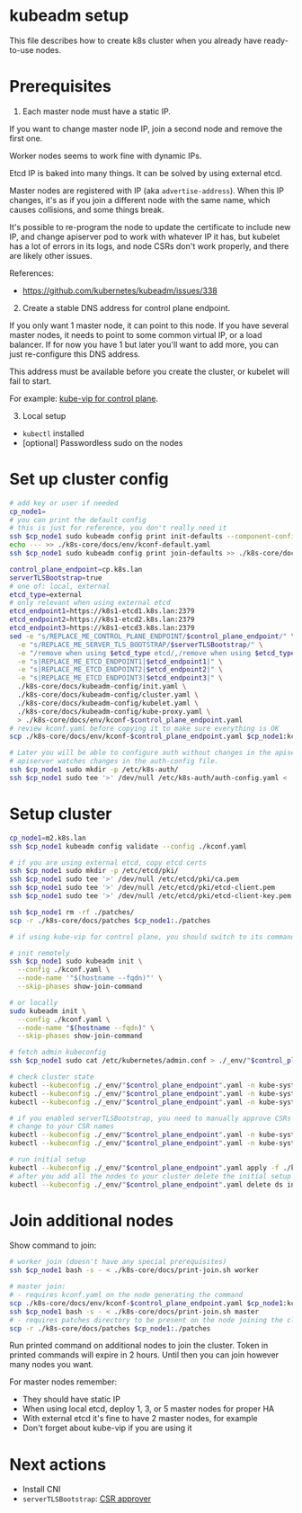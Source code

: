 
# kubeadm setup

This file describes how to create k8s cluster when you already have ready-to-use nodes.

# Prerequisites

1. Each master node must have a static IP.

If you want to change master node IP, join a second node and remove the first one.

Worker nodes seems to work fine with dynamic IPs.

Etcd IP is baked into many things. It can be solved by using external etcd.

Master nodes are registered with IP (aka `advertise-address`).
When this IP changes, it's as if you join a different node with the same name,
which causes collisions, and some things break.

It's possible to re-program the node to update the certificate to include new IP,
and change apiserver pod to work with whatever IP it has,
but kubelet has a lot of errors in its logs, and node CSRs don't work properly,
and there are likely other issues.

References:
- https://github.com/kubernetes/kubeadm/issues/338

2. Create a stable DNS address for control plane endpoint.

If you only want 1 master node, it can point to this node.
If you have several master nodes, it needs to point to some common virtual IP, or a load balancer.
If for now you have 1 but later you'll want to add more, you can just re-configure this DNS address.

This address must be available before you create the cluster, or kubelet will fail to start.

For example: [kube-vip for control plane](../../network/kube-vip-control-plane/readme.md).

3. Local setup

- `kubectl` installed
- [optional] Passwordless sudo on the nodes

# Set up cluster config

```bash
# add key or user if needed
cp_node1=
# you can print the default config
# this is just for reference, you don't really need it
ssh $cp_node1 sudo kubeadm config print init-defaults --component-configs KubeletConfiguration,KubeProxyConfiguration > ./k8s-core/docs/env/kconf-default.yaml
echo --- >> ./k8s-core/docs/env/kconf-default.yaml
ssh $cp_node1 sudo kubeadm config print join-defaults >> ./k8s-core/docs/env/kconf-default.yaml

control_plane_endpoint=cp.k8s.lan
serverTLSBootstrap=true
# one of: local, external
etcd_type=external
# only relevant when using external etcd
etcd_endpoint1=https://k8s1-etcd1.k8s.lan:2379
etcd_endpoint2=https://k8s1-etcd2.k8s.lan:2379
etcd_endpoint3=https://k8s1-etcd3.k8s.lan:2379
sed -e "s/REPLACE_ME_CONTROL_PLANE_ENDPOINT/$control_plane_endpoint/" \
  -e "s/REPLACE_ME_SERVER_TLS_BOOTSTRAP/$serverTLSBootstrap/" \
  -e "/remove when using $etcd_type etcd/,/remove when using $etcd_type etcd/d" \
  -e "s|REPLACE_ME_ETCD_ENDPOINT1|$etcd_endpoint1|" \
  -e "s|REPLACE_ME_ETCD_ENDPOINT2|$etcd_endpoint2|" \
  -e "s|REPLACE_ME_ETCD_ENDPOINT3|$etcd_endpoint3|" \
  ./k8s-core/docs/kubeadm-config/init.yaml \
  ./k8s-core/docs/kubeadm-config/cluster.yaml \
  ./k8s-core/docs/kubeadm-config/kubelet.yaml \
  ./k8s-core/docs/kubeadm-config/kube-proxy.yaml \
  > ./k8s-core/docs/env/kconf-$control_plane_endpoint.yaml
# review kconf.yaml before copying it to make sure everything is OK
scp ./k8s-core/docs/env/kconf-$control_plane_endpoint.yaml $cp_node1:kconf.yaml

# Later you will be able to configure auth without changes in the apiserver config.
# apiserver watches changes in the auth-config file.
ssh $cp_node1 sudo mkdir -p /etc/k8s-auth/
ssh $cp_node1 sudo tee '>' /dev/null /etc/k8s-auth/auth-config.yaml < ./k8s-core/docs/auth-config-init.yaml

```

# Setup cluster

```bash
cp_node1=m2.k8s.lan
ssh $cp_node1 kubeadm config validate --config ./kconf.yaml

# if you are using external etcd, copy etcd certs
ssh $cp_node1 sudo mkdir -p /etc/etcd/pki/
ssh $cp_node1 sudo tee '>' /dev/null /etc/etcd/pki/ca.pem              < ./k8s-core/docs/etcd/env/ca.pem
ssh $cp_node1 sudo tee '>' /dev/null /etc/etcd/pki/etcd-client.pem     < ./k8s-core/docs/etcd/env/etcd-client.pem
ssh $cp_node1 sudo tee '>' /dev/null /etc/etcd/pki/etcd-client-key.pem < ./k8s-core/docs/etcd/env/etcd-client-key.pem

ssh $cp_node1 rm -rf ./patches/
scp -r ./k8s-core/docs/patches $cp_node1:./patches

# if using kube-vip for control plane, you should switch to its commands at this point

# init remotely
ssh $cp_node1 sudo kubeadm init \
  --config ./kconf.yaml \
  --node-name '"$(hostname --fqdn)"' \
  --skip-phases show-join-command

# or locally
sudo kubeadm init \
  --config ./kconf.yaml \
  --node-name "$(hostname --fqdn)" \
  --skip-phases show-join-command

# fetch admin kubeconfig
ssh $cp_node1 sudo cat /etc/kubernetes/admin.conf > ./_env/"$control_plane_endpoint".yaml

# check cluster state
kubectl --kubeconfig ./_env/"$control_plane_endpoint".yaml -n kube-system get node -o wide
kubectl --kubeconfig ./_env/"$control_plane_endpoint".yaml -n kube-system get pod -A -o wide
kubectl --kubeconfig ./_env/"$control_plane_endpoint".yaml -n kube-system get csr

# if you enabled serverTLSBootstrap, you need to manually approve CSRs
# change to your CSR names
kubectl --kubeconfig ./_env/"$control_plane_endpoint".yaml -n kube-system certificate approve csr-8dhw5 csr-wp6k6 csr-wqd9s csr-zjn49
kubectl --kubeconfig ./_env/"$control_plane_endpoint".yaml -n kube-system logs -l component=kube-apiserver

# run initial setup
kubectl --kubeconfig ./_env/"$control_plane_endpoint".yaml apply -f ./k8s-core/docs/update-node-tools/initial-setup-ds-job.yaml
# after you add all the nodes to your cluster delete the initial setup daemonset
kubectl --kubeconfig ./_env/"$control_plane_endpoint".yaml delete ds initial-setup

```

# Join additional nodes

Show command to join:

```bash
# worker join (doesn't have any special prerequisites)
ssh $cp_node1 bash -s - < ./k8s-core/docs/print-join.sh worker

# master join:
# - requires kconf.yaml on the node generating the command
scp ./k8s-core/docs/env/kconf-$control_plane_endpoint.yaml $cp_node1:kconf.yaml
ssh $cp_node1 bash -s - < ./k8s-core/docs/print-join.sh master
# - requires patches directory to be present on the node joining the cluster
scp -r ./k8s-core/docs/patches $cp_node1:./patches
```

Run printed command on additional nodes to join the cluster.
Token in printed commands will expire in 2 hours.
Until then you can join however many nodes you want.

For master nodes remember:
- They should have static IP
- When using local etcd, deploy 1, 3, or 5 master nodes for proper HA
- With external etcd it's fine to have 2 master nodes, for example
- Don't forget about kube-vip if you are using it

# Next actions

- Install CNI
- `serverTLSBootstrap`: [CSR approver](../../metrics/kubelet-csr-approver/readme.md)
